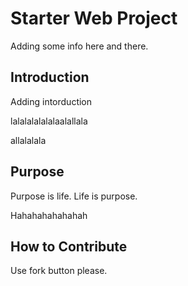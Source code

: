 # Starter Web Project
Adding some info here and there.


## Introduction

Adding intorduction


lalalalalalalaalallala

allalalala


## Purpose

Purpose is life.
Life is purpose.

Hahahahahahahah


## How to Contribute

Use fork button please.